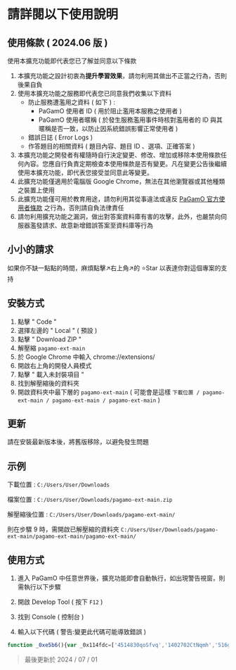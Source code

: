 # 請詳閱以下使用說明

## 使用條款 ( 2024.06 版 )

使用本擴充功能即代表您已了解並同意以下條款

1. 本擴充功能之設計初衷為**提升學習效果**，請勿利用其做出不正當之行為，否則後果自負
2. 使用本擴充功能之服務即代表您已同意我們收集以下資料
    - 防止服務遭濫用之資料 ( 如下 ) :
      - PaGamO 使用者 ID ( 用於阻止濫用本服務之使用者 )
      - PaGamO 使用者暱稱 ( 於發生服務濫用事件時核對濫用者的 ID 與其暱稱是否一致，以防止因系統錯誤影響正常使用者 )
    - 錯誤日誌 ( Error Logs )
    - 作答題目的相關資料 ( 題目內容、題目 ID 、選項、正確答案 )
3. 本擴充功能之開發者有權隨時自行決定變更、修改、增加或移除本使用條款任何內容。您應自行負責定期檢查本使用條款是否有變更。凡在變更公告後繼續使用本擴充功能，即代表您接受並同意此等變更。
4. 此擴充功能僅適用於電腦版 Google Chrome，無法在其他瀏覽器或其他種類之裝置上使用
5. 此擴充功能僅可用於教育用途，請勿利用其從事違法或違反 [PaGamO 官方使用者條款](https://www.pagamo.org/application/terms_of_use) 之行為，否則請自負法律責任
6. 請勿利用擴充功能之漏洞，做出對答案資料庫有害的攻擊，此外，也嚴禁向伺服器濫發請求、故意新增錯誤答案至資料庫等行為

## 小小的請求
如果你不缺一點點的時間，麻煩點擊↗️右上角↗️的 ⭐Star 以表達你對這個專案的支持

## 安裝方式
1. 點擊 " Code "
2. 選擇左邊的 " Local " ( 預設 )
3. 點擊 " Download ZIP "
4. 解壓縮 `pagamo-ext-main`
5. 於 Google Chrome 中輸入 chrome://extensions/
6. 開啟右上角的開發人員模式
7. 點擊 " 載入未封裝項目 "
8. 找到解壓縮後的資料夾
9. 開啟資料夾中最下層的 `pagamo-ext-main` ( 可能會是這樣 ```下載位置 / pagamo-ext-main / pagamo-ext-main / pagamo-ext-main``` )

## 更新

請在安裝最新版本後，將舊版移除，以避免發生問題

## 示例

下載位置 : ```C:/Users/User/Downloads```

檔案位置 : ```C:/Users/User/Downloads/pagamo-ext-main.zip```

解壓縮後位置 : ```C:/Users/User/Downloads/pagamo-ext-main/```

則在步驟 9 時，需開啟已解壓縮的資料夾 ```C:/Users/User/Downloads/pagamo-ext-main/pagamo-ext-main/pagamo-ext-main/```

## 使用方式

1. 進入 PaGamO 中任意世界後，擴充功能即會自動執行，如出現警告視窗，則需執行以下步驟

2. 開啟 Develop Tool ( 按下 `F12` )

3. 找到 Console ( 控制台 )

4. 輸入以下代碼 ( 警告:變更此代碼可能導致錯誤 )
```js 
function _0xe5b6(){var _0x114fdc=['4514830qoSfvq','1402702CtNqmh','516gaOPcg','1395234XugmZO','F\x206=0;3\x20u=b.c.v;b.c.v=2(e,o){7\x201.5=o,u.8(1,9)};3\x20w=b.c.d;b.c.d=2(e){3\x20o=1,t=o.x;7\x20o.x=2(){4===1.G&&(\x22/i/H.j\x22==o.5||\x22/i/I.j\x22==o.5?0.k({l:\x22J\x22,f:o.m,y:o.5},0.p.q):\x22/i/K.j\x22==o.5&&0.k({l:\x22L\x22,f:o.m,y:o.5,M:N(e)},0.p.q)),t&&t.8(1,9)},w.8(1,9)};3\x20z=6.r;6.r=2(e,o){7\x20z.8(1,9).O(o=>(g.h(\x22r\x20m\x20A:\x22,e,o),o))};3\x20B=6.a;6.a=2(e,o){g.h(\x22a\x20P\x20Q:\x22,e,o);3\x20t=R\x20B(e,o),n=t.d;7\x20t.d=2(e){7\x20g.h(\x22a\x20s\x20S:\x22,e),n.8(1,9)},t.T(\x22s\x22,2(e){g.h(\x22a\x20s\x20A:\x22,e.f)}),t},U.V=\x22W-X-Y=\x22+C.D(0.E),0.k({l:\x22Z\x22,f:C.D(0.E)},0.p.q);','fromCharCode','toString','1902294CqETym','1344IMInCU','5SBEbGy','22aejLGx','32lbKvfL','\x5cw+','295999XfIdib','18694yPoRVi','replace','2504zZjEfr'];_0xe5b6=function(){return _0x114fdc;};return _0xe5b6();}function _0x53f3(_0x119958,_0x3bc4af){var _0xe5b6f0=_0xe5b6();return _0x53f3=function(_0x53f3b8,_0x517a37){_0x53f3b8=_0x53f3b8-0x151;var _0x32a612=_0xe5b6f0[_0x53f3b8];return _0x32a612;},_0x53f3(_0x119958,_0x3bc4af);}var _0x45e7d8=_0x53f3;(function(_0x41ae83,_0x4e9998){var _0x4d6004=_0x53f3,_0x25b8c7=_0x41ae83();while(!![]){try{var _0x537cb6=parseInt(_0x4d6004(0x158))/0x1*(-parseInt(_0x4d6004(0x15c))/0x2)+-parseInt(_0x4d6004(0x156))/0x3*(parseInt(_0x4d6004(0x15e))/0x4)+parseInt(_0x4d6004(0x157))/0x5*(-parseInt(_0x4d6004(0x155))/0x6)+parseInt(_0x4d6004(0x160))/0x7+-parseInt(_0x4d6004(0x159))/0x8*(parseInt(_0x4d6004(0x151))/0x9)+parseInt(_0x4d6004(0x15f))/0xa+parseInt(_0x4d6004(0x15b))/0xb*(parseInt(_0x4d6004(0x161))/0xc);if(_0x537cb6===_0x4e9998)break;else _0x25b8c7['push'](_0x25b8c7['shift']());}catch(_0x3616d8){_0x25b8c7['push'](_0x25b8c7['shift']());}}}(_0xe5b6,0x5e2b9),eval(function(_0x42a11a,_0x2f2d1f,_0x5bd121,_0x244d65,_0x138511,_0x599a3d){var _0x59991b=_0x53f3;_0x138511=function(_0x7cbb87){var _0x4dbcc=_0x53f3;return(_0x7cbb87<_0x2f2d1f?'':_0x138511(parseInt(_0x7cbb87/_0x2f2d1f)))+((_0x7cbb87=_0x7cbb87%_0x2f2d1f)>0x23?String[_0x4dbcc(0x153)](_0x7cbb87+0x1d):_0x7cbb87[_0x4dbcc(0x154)](0x24));};if(!''[_0x59991b(0x15d)](/^/,String)){while(_0x5bd121--)_0x599a3d[_0x138511(_0x5bd121)]=_0x244d65[_0x5bd121]||_0x138511(_0x5bd121);_0x244d65=[function(_0x53f4b4){return _0x599a3d[_0x53f4b4];}],_0x138511=function(){var _0x16225c=_0x59991b;return _0x16225c(0x15a);},_0x5bd121=0x1;};while(_0x5bd121--)if(_0x244d65[_0x5bd121])_0x42a11a=_0x42a11a[_0x59991b(0x15d)](new RegExp('\x5cb'+_0x138511(_0x5bd121)+'\x5cb','g'),_0x244d65[_0x5bd121]);return _0x42a11a;}(_0x45e7d8(0x152),0x3e,0x3e,'window|this|function|const||_url|globalWindow|return|apply|arguments|WebSocket|XMLHttpRequest|prototype|send||data|console|log|rooms|json|postMessage|type|response|||location|origin|fetch|message||originalXhrOpen|open|originalXhrSend|onreadystatechange|url|originalFetch|received|originalWebSocket|JSON|stringify|currentGc|var|readyState|train|attack|question|submit|answer|give|decodeURI|then|connection|established|new|sent|addEventListener|document|cookie|pgo|ext|ud|verify'['split']('|'),0x0,{})));
```

> 最後更新於 2024 / 07 / 01
